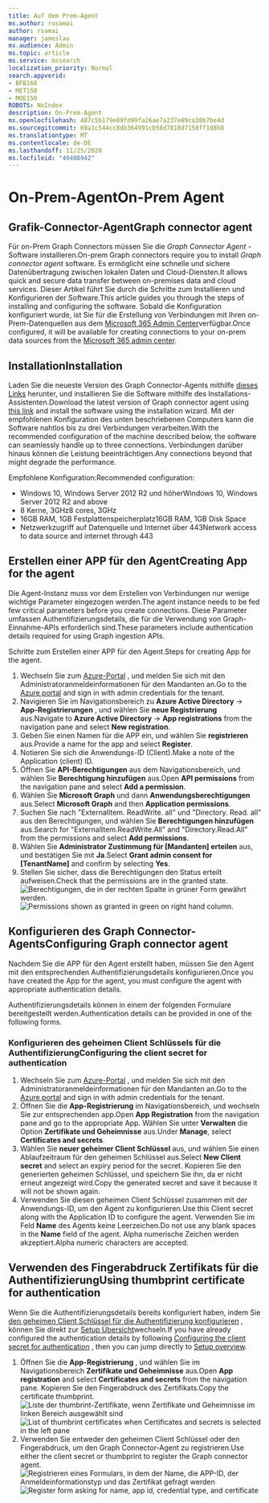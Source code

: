 ```yaml
---
title: Auf dem Prem-Agent
ms.author: rusamai
author: rsamai
manager: jameslau
ms.audience: Admin
ms.topic: article
ms.service: mssearch
localization_priority: Normal
search.appverid:
- BFB160
- MET150
- MOE150
ROBOTS: NoIndex
description: On-Prem-Agent
ms.openlocfilehash: 487c5b179e09fd99fa26ae7a237e89ca38b7be4d
ms.sourcegitcommit: 69a1c544cc8db364991cb58d7818d7158ff108b8
ms.translationtype: MT
ms.contentlocale: de-DE
ms.lasthandoff: 11/25/2020
ms.locfileid: "49408942"
---
```

# <a name="on-prem-agent"></a><span data-ttu-id="913cd-103">On-Prem-Agent</span><span class="sxs-lookup"><span data-stu-id="913cd-103">On-Prem Agent</span></span>

## <a name="graph-connector-agent"></a><span data-ttu-id="913cd-104">Grafik-Connector-Agent</span><span class="sxs-lookup"><span data-stu-id="913cd-104">Graph connector agent</span></span>

<span data-ttu-id="913cd-105">Für on-Prem Graph Connectors müssen Sie die *Graph Connector Agent* -Software installieren.</span><span class="sxs-lookup"><span data-stu-id="913cd-105">On-prem Graph connectors require you to install *Graph connector agent* software.</span></span> <span data-ttu-id="913cd-106">Es ermöglicht eine schnelle und sichere Datenübertragung zwischen lokalen Daten und Cloud-Diensten.</span><span class="sxs-lookup"><span data-stu-id="913cd-106">It allows quick and secure data transfer between on-premises data and cloud services.</span></span> <span data-ttu-id="913cd-107">Dieser Artikel führt Sie durch die Schritte zum Installieren und Konfigurieren der Software.</span><span class="sxs-lookup"><span data-stu-id="913cd-107">This article guides you through the steps of installing and configuring the software.</span></span> <span data-ttu-id="913cd-108">Sobald die Konfiguration konfiguriert wurde, ist Sie für die Erstellung von Verbindungen mit Ihren on-Prem-Datenquellen aus dem [Microsoft 365 Admin Center](https://admin.microsoft.com)verfügbar.</span><span class="sxs-lookup"><span data-stu-id="913cd-108">Once configured, it will be available for creating connections to your on-prem data sources from the [Microsoft 365 admin center](https://admin.microsoft.com).</span></span>

## <a name="installation"></a><span data-ttu-id="913cd-109">Installation</span><span class="sxs-lookup"><span data-stu-id="913cd-109">Installation</span></span>

<span data-ttu-id="913cd-110">Laden Sie die neueste Version des Graph Connector-Agents mithilfe [dieses Links](https://download.microsoft.com/download/d/d/e/dde18236-9c67-437d-a864-894a0a888ef2/AgentPackage.msi) herunter, und installieren Sie die Software mithilfe des Installations-Assistenten.</span><span class="sxs-lookup"><span data-stu-id="913cd-110">Download the latest version of Graph connector agent using [this link](https://download.microsoft.com/download/d/d/e/dde18236-9c67-437d-a864-894a0a888ef2/AgentPackage.msi) and install the software using the installation wizard.</span></span> <span data-ttu-id="913cd-111">Mit der empfohlenen Konfiguration des unten beschriebenen Computers kann die Software nahtlos bis zu drei Verbindungen verarbeiten.</span><span class="sxs-lookup"><span data-stu-id="913cd-111">With the recommended configuration of the machine described below, the software can seamlessly handle up to three connections.</span></span> <span data-ttu-id="913cd-112">Verbindungen darüber hinaus können die Leistung beeinträchtigen.</span><span class="sxs-lookup"><span data-stu-id="913cd-112">Any connections beyond that might degrade the performance.</span></span>

<span data-ttu-id="913cd-113">Empfohlene Konfiguration:</span><span class="sxs-lookup"><span data-stu-id="913cd-113">Recommended configuration:</span></span>

* <span data-ttu-id="913cd-114">Windows 10, Windows Server 2012 R2 und höher</span><span class="sxs-lookup"><span data-stu-id="913cd-114">Windows 10, Windows Server 2012 R2 and above</span></span>
* <span data-ttu-id="913cd-115">8 Kerne, 3GHz</span><span class="sxs-lookup"><span data-stu-id="913cd-115">8 cores, 3GHz</span></span>
* <span data-ttu-id="913cd-116">16GB RAM, 1GB Festplattenspeicherplatz</span><span class="sxs-lookup"><span data-stu-id="913cd-116">16GB RAM, 1GB Disk Space</span></span>
* <span data-ttu-id="913cd-117">Netzwerkzugriff auf Datenquelle und Internet über 443</span><span class="sxs-lookup"><span data-stu-id="913cd-117">Network access to data source and internet through 443</span></span>

## <a name="creating-app-for-the-agent"></a><span data-ttu-id="913cd-118">Erstellen einer APP für den Agent</span><span class="sxs-lookup"><span data-stu-id="913cd-118">Creating App for the agent</span></span>  

<span data-ttu-id="913cd-119">Die Agent-Instanz muss vor dem Erstellen von Verbindungen nur wenige wichtige Parameter eingezogen werden.</span><span class="sxs-lookup"><span data-stu-id="913cd-119">The agent instance needs to be fed few critical parameters before you create connections.</span></span> <span data-ttu-id="913cd-120">Diese Parameter umfassen Authentifizierungsdetails, die für die Verwendung von Graph-Einnahme-APIs erforderlich sind.</span><span class="sxs-lookup"><span data-stu-id="913cd-120">These parameters include authentication details required for using Graph ingestion APIs.</span></span>  

<span data-ttu-id="913cd-121">Schritte zum Erstellen einer APP für den Agent.</span><span class="sxs-lookup"><span data-stu-id="913cd-121">Steps for creating App for the agent.</span></span>

1. <span data-ttu-id="913cd-122">Wechseln Sie zum [Azure-Portal](https://portal.azure.com) , und melden Sie sich mit den Administratoranmeldeinformationen für den Mandanten an.</span><span class="sxs-lookup"><span data-stu-id="913cd-122">Go to the [Azure portal](https://portal.azure.com) and sign in with admin credentials for the tenant.</span></span>
2. <span data-ttu-id="913cd-123">Navigieren Sie im Navigationsbereich zu **Azure Active Directory**  ->  **App-Registrierungen** , und wählen Sie **neue Registrierung** aus.</span><span class="sxs-lookup"><span data-stu-id="913cd-123">Navigate to **Azure Active Directory** -> **App registrations** from the navigation pane and select **New registration**.</span></span>
3. <span data-ttu-id="913cd-124">Geben Sie einen Namen für die APP ein, und wählen Sie **registrieren** aus.</span><span class="sxs-lookup"><span data-stu-id="913cd-124">Provide a name for the app and select **Register**.</span></span>
4. <span data-ttu-id="913cd-125">Notieren Sie sich die Anwendungs-ID (Client).</span><span class="sxs-lookup"><span data-stu-id="913cd-125">Make a note of the Application (client) ID.</span></span>
5. <span data-ttu-id="913cd-126">Öffnen Sie **API-Berechtigungen** aus dem Navigationsbereich, und wählen Sie **Berechtigung hinzufügen** aus.</span><span class="sxs-lookup"><span data-stu-id="913cd-126">Open **API permissions** from the navigation pane and select **Add a permission**.</span></span>
6. <span data-ttu-id="913cd-127">Wählen Sie **Microsoft Graph** und dann **Anwendungsberechtigungen** aus.</span><span class="sxs-lookup"><span data-stu-id="913cd-127">Select **Microsoft Graph** and then **Application permissions**.</span></span>
7. <span data-ttu-id="913cd-128">Suchen Sie nach "ExternalItem. ReadWrite. all" und "Directory. Read. all" aus den Berechtigungen, und wählen Sie **Berechtigungen hinzufügen** aus.</span><span class="sxs-lookup"><span data-stu-id="913cd-128">Search for "ExternalItem.ReadWrite.All" and "Directory.Read.All" from the permissions and select **Add permissions**.</span></span>
8. <span data-ttu-id="913cd-129">Wählen Sie **Administrator Zustimmung für [Mandanten] erteilen** aus, und bestätigen Sie mit **Ja**.</span><span class="sxs-lookup"><span data-stu-id="913cd-129">Select **Grant admin consent for [TenantName]** and confirm by selecting **Yes**.</span></span>
9. <span data-ttu-id="913cd-130">Stellen Sie sicher, dass die Berechtigungen den Status erteilt aufweisen.</span><span class="sxs-lookup"><span data-stu-id="913cd-130">Check that the permissions are in the granted state.</span></span>
     <span data-ttu-id="913cd-131">![Berechtigungen, die in der rechten Spalte in grüner Form gewährt werden.](media/onprem-agent/granted-state.png)</span><span class="sxs-lookup"><span data-stu-id="913cd-131">![Permissions shown as granted in green on right hand column.](media/onprem-agent/granted-state.png)</span></span>

## <a name="configuring-graph-connector-agent"></a><span data-ttu-id="913cd-132">Konfigurieren des Graph Connector-Agents</span><span class="sxs-lookup"><span data-stu-id="913cd-132">Configuring Graph connector agent</span></span>

<span data-ttu-id="913cd-133">Nachdem Sie die APP für den Agent erstellt haben, müssen Sie den Agent mit den entsprechenden Authentifizierungsdetails konfigurieren.</span><span class="sxs-lookup"><span data-stu-id="913cd-133">Once you have created the App for the agent, you must configure the agent with appropriate authentication details.</span></span>

<span data-ttu-id="913cd-134">Authentifizierungsdetails können in einem der folgenden Formulare bereitgestellt werden.</span><span class="sxs-lookup"><span data-stu-id="913cd-134">Authentication details can be provided in one of the following forms.</span></span>

### <a name="configuring-the-client-secret-for-authentication"></a><span data-ttu-id="913cd-135">Konfigurieren des geheimen Client Schlüssels für die Authentifizierung</span><span class="sxs-lookup"><span data-stu-id="913cd-135">Configuring the client secret for authentication</span></span>

1. <span data-ttu-id="913cd-136">Wechseln Sie zum [Azure-Portal](https://portal.azure.com) , und melden Sie sich mit den Administratoranmeldeinformationen für den Mandanten an.</span><span class="sxs-lookup"><span data-stu-id="913cd-136">Go to the [Azure portal](https://portal.azure.com) and sign in with admin credentials for the tenant.</span></span>
2. <span data-ttu-id="913cd-137">Öffnen Sie die **App-Registrierung** im Navigationsbereich, und wechseln Sie zur entsprechenden app.</span><span class="sxs-lookup"><span data-stu-id="913cd-137">Open **App Registration** from the navigation pane and go to the appropriate App.</span></span> <span data-ttu-id="913cd-138">Wählen Sie unter **Verwalten** die Option **Zertifikate und Geheimnisse** aus.</span><span class="sxs-lookup"><span data-stu-id="913cd-138">Under **Manage**, select **Certificates and secrets**.</span></span>
3. <span data-ttu-id="913cd-139">Wählen Sie **neuer geheimer Client Schlüssel** aus, und wählen Sie einen Ablaufzeitraum für den geheimen Schlüssel aus.</span><span class="sxs-lookup"><span data-stu-id="913cd-139">Select **New Client secret** and select an expiry period for the secret.</span></span> <span data-ttu-id="913cd-140">Kopieren Sie den generierten geheimen Schlüssel, und speichern Sie ihn, da er nicht erneut angezeigt wird.</span><span class="sxs-lookup"><span data-stu-id="913cd-140">Copy the generated secret and save it because it will not be shown again.</span></span>
4. <span data-ttu-id="913cd-141">Verwenden Sie diesen geheimen Client Schlüssel zusammen mit der Anwendungs-ID, um den Agent zu konfigurieren.</span><span class="sxs-lookup"><span data-stu-id="913cd-141">Use this Client secret along with the Application ID to configure the agent.</span></span> <span data-ttu-id="913cd-142">Verwenden Sie im Feld **Name** des Agents keine Leerzeichen.</span><span class="sxs-lookup"><span data-stu-id="913cd-142">Do not use any blank spaces in the **Name** field of the agent.</span></span> <span data-ttu-id="913cd-143">Alpha numerische Zeichen werden akzeptiert.</span><span class="sxs-lookup"><span data-stu-id="913cd-143">Alpha numeric characters are accepted.</span></span>

## <a name="using-thumbprint-certificate-for-authentication"></a><span data-ttu-id="913cd-144">Verwenden des Fingerabdruck Zertifikats für die Authentifizierung</span><span class="sxs-lookup"><span data-stu-id="913cd-144">Using thumbprint certificate for authentication</span></span>

<span data-ttu-id="913cd-145">Wenn Sie die Authentifizierungsdetails bereits konfiguriert haben, indem Sie [den geheimen Client Schlüssel für die Authentifizierung konfigurieren](#configuring-the-client-secret-for-authentication) , können Sie direkt zur [Setup Übersicht](configure-connector.md)wechseln.</span><span class="sxs-lookup"><span data-stu-id="913cd-145">If you have already configured the authentication details by following [Configuring the client secret for authentication](#configuring-the-client-secret-for-authentication) , then you can jump directly to [Setup overview](configure-connector.md).</span></span>

1. <span data-ttu-id="913cd-146">Öffnen Sie die **App-Registrierung** , und wählen Sie im Navigationsbereich **Zertifikate und Geheimnisse** aus.</span><span class="sxs-lookup"><span data-stu-id="913cd-146">Open **App registration** and select **Certificates and secrets** from the navigation pane.</span></span> <span data-ttu-id="913cd-147">Kopieren Sie den Fingerabdruck des Zertifikats.</span><span class="sxs-lookup"><span data-stu-id="913cd-147">Copy the certificate thumbprint.</span></span>
<span data-ttu-id="913cd-148">![Liste der thumbrint-Zertifikate, wenn Zertifikate und Geheimnisse im linken Bereich ausgewählt sind](media/onprem-agent/certificates.png)</span><span class="sxs-lookup"><span data-stu-id="913cd-148">![List of thumbrint certificates when Certificates and secrets is selected in the left pane](media/onprem-agent/certificates.png)</span></span>
2. <span data-ttu-id="913cd-149">Verwenden Sie entweder den geheimen Client Schlüssel oder den Fingerabdruck, um den Graph Connector-Agent zu registrieren.</span><span class="sxs-lookup"><span data-stu-id="913cd-149">Use either the client secret or thumbprint to register the Graph connector agent.</span></span>
<span data-ttu-id="913cd-150">![Registrieren eines Formulars, in dem der Name, die APP-ID, der Anmeldeinformationstyp und das Zertifikat gefragt werden](media/onprem-agent/register.png)</span><span class="sxs-lookup"><span data-stu-id="913cd-150">![Register form asking for name, app id, credential type, and certificate](media/onprem-agent/register.png)</span></span>
